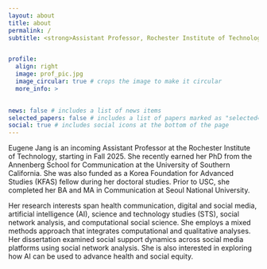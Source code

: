 ```yaml
---
layout: about
title: about
permalink: /
subtitle: <strong>Assistant Professor, Rochester Institute of Technology</span></strong>


profile:
  align: right
  image: prof_pic.jpg
  image_circular: true # crops the image to make it circular
  more_info: >
    

news: false # includes a list of news items
selected_papers: false # includes a list of papers marked as "selected={true}"
social: true # includes social icons at the bottom of the page
---
```


Eugene Jang is an incoming Assistant Professor at the Rochester Institute of Technology, starting in Fall 2025. She recently earned her PhD from the Annenberg School for Communication at the University of Southern California. She was also funded as a Korea Foundation for Advanced Studies (KFAS) fellow during her doctoral studies. Prior to USC, she completed her BA and MA in Communication at Seoul National University.

Her research interests span health communication, digital and social media, artificial intelligence (AI), science and technology studies (STS), social network analysis, and computational social science. She employs a mixed methods approach that integrates computational and qualitative analyses. Her dissertation examined social support dynamics across social media platforms using social network analysis. She is also interested in exploring how AI can be used to advance health and social equity.
